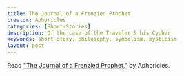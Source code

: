 ```yaml
---
title: The Journal of a Frenzied Prophet
creator: Aphoricles
categories: [Short-Stories]
description: Of the case of the Traveler & his Cypher
keywords: short story, philosophy, symbolism, mysticism
layout: post
---
```


Read ["The Journal of a Frenzied Prophet,"][1] by Aphoricles.

[1]: https://docs.google.com/document/d/e/2PACX-1vQQ32x7Kw4fC4ipIrYE476zLYKDjpLdXOzbuHfDLnHBvzR1ev0mB6n2-d-QTa9fRrezeVDK8FtBxYDS/pub
